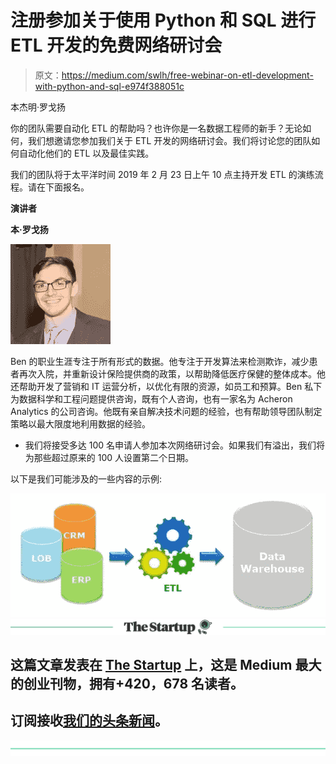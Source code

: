# 注册参加关于使用 Python 和 SQL 进行 ETL 开发的免费网络研讨会

> 原文：<https://medium.com/swlh/free-webinar-on-etl-development-with-python-and-sql-e974f388051c>

本杰明·罗戈扬

你的团队需要自动化 ETL 的帮助吗？也许你是一名数据工程师的新手？无论如何，我们想邀请您参加我们关于 ETL 开发的网络研讨会。我们将讨论您的团队如何自动化他们的 ETL 以及最佳实践。

我们的团队将于太平洋时间 2019 年 2 月 23 日上午 10 点主持开发 ETL 的演练流程。请在下面报名。

**演讲者**

**本·罗戈扬**

![](img/5b589f420beba09821bff9d4397b401d.png)

Ben 的职业生涯专注于所有形式的数据。他专注于开发算法来检测欺诈，减少患者再次入院，并重新设计保险提供商的政策，以帮助降低医疗保健的整体成本。他还帮助开发了营销和 IT 运营分析，以优化有限的资源，如员工和预算。Ben 私下为数据科学和工程问题提供咨询，既有个人咨询，也有一家名为 Acheron Analytics 的公司咨询。他既有亲自解决技术问题的经验，也有帮助领导团队制定策略以最大限度地利用数据的经验。

*   我们将接受多达 100 名申请人参加本次网络研讨会。如果我们有溢出，我们将为那些超过原来的 100 人设置第二个日期。

以下是我们可能涉及的一些内容的示例:

![](img/fbc14e6bf6f4048f9248dd77c52b1694.png)[![](img/308a8d84fb9b2fab43d66c117fcc4bb4.png)](https://medium.com/swlh)

## 这篇文章发表在 [The Startup](https://medium.com/swlh) 上，这是 Medium 最大的创业刊物，拥有+420，678 名读者。

## 订阅接收[我们的头条新闻](http://growthsupply.com/the-startup-newsletter/)。

[![](img/b0164736ea17a63403e660de5dedf91a.png)](https://medium.com/swlh)